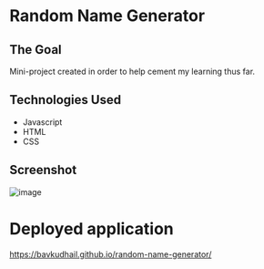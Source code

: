 # Random Name Generator

## The Goal
Mini-project created in order to help cement my learning thus far. 


## Technologies Used
* Javascript
* HTML
* CSS

## Screenshot
![image](https://user-images.githubusercontent.com/93915846/168061021-6005a3e5-427a-4891-9687-7e2621cf7164.png)


 
# Deployed application
https://bavkudhail.github.io/random-name-generator/
